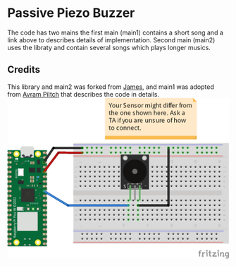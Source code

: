 # Passive Piezo Buzzer
The code has two mains the first main (main1) contains a short song and a link above to describes details of implementation. Second main (main2) uses the libraty and contain several songs which plays longer musics.
## Credits
This library and main2 was forked from [James](https://github.com/james1236/buzzer_music), and main1 was adopted from [Avram Piltch](https://www.tomshardware.com/how-to/buzzer-music-raspberry-pi-pico) that describes the code in details.
![](connection/Passive_Piezo_Buzzer_bb.png)
